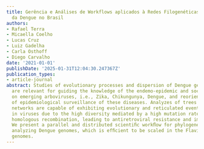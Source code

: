 ```yaml
---
title: Gerência e Análises de Workflows aplicados à Redes Filogenéticas de Genomas
  da Dengue no Brasil
authors:
- Rafael Terra
- Micaella Coelho
- Lucas Cruz
- Luiz Gadelha
- Carla Osthoff
- Diego Carvalho
date: '2021-01-01'
publishDate: '2025-01-31T12:04:30.247367Z'
publication_types:
- article-journal
abstract: Studies of evolutionary processes and dispersion of Dengue genomes in Brazil
  are relevant for guiding the knowledge of the endemo-epidemic and social impact
  on emerging arboviruses, i.e., Zika, Chikungunya, Dengue, and reorienting the practices
  of epidemiological surveillance of these diseases. Analyzes of trees and phylogenetic
  networks are capable of exhibiting evolutionary and reticulated events observed
  in viruses due to the high diversity mediated by a high mutation rate and frequent
  homologous recombination, leading to antiretroviral resistance and immune evasion.
  We present a parallel and distributed scientiﬁc workﬂow for phylogenetic networks
  analyzing Dengue genomes, which is efﬁcient to be scaled in the Flaviviridae family’s
  genomes.
---
```

